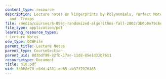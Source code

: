 ```yaml
---
content_type: resource
description: Lecture notes on Fingerprints by Polynomials, Perfect Matching, Hashing
  and  Treaps
file: /media/courses/6-856j-randomized-algorithms-fall-2002/3b0b8e79c6dd4381ed65ab37f7076165_n10.pdf
file_type: application/pdf
learning_resource_types:
- Lecture Notes
ocw_type: OCWFile
parent_title: Lecture Notes
parent_type: CourseSection
parent_uid: 8d3bdf99-82fb-17ae-11d8-85e1d32b7611
resourcetype: Document
title: n10.pdf
uid: 3b0b8e79-c6dd-4381-ed65-ab37f7076165
---
```

